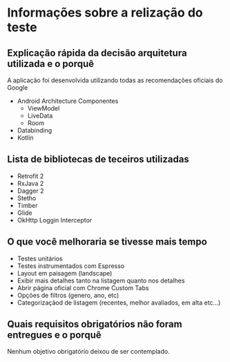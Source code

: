 Informações sobre a relização do teste
===================

Explicação rápida da decisão arquitetura utilizada e o porquê
-------------

A aplicação foi desenvolvida utilizando todas as recomendações oficiais do Google
 - Android Architecture Componentes
  	 - ViewModel
  	 - LiveData
  	 - Room
 - Databinding
 - Kotlin

Lista de bibliotecas de teceiros utilizadas
-------------
 - Retrofit 2
 - RxJava 2
 - Dagger 2
 - Stetho
 - Timber
 - Glide
 - OkHttp Loggin Interceptor


O que você melhoraria se tivesse mais tempo
-------------
 - Testes unitários
 - Testes instrumentados com Espresso
 - Layout em paisagem (landscape)
 - Exibir mais detalhes tanto na listagem quanto nos detalhes
 - Abrir página oficial com Chrome Custom Tabs
 - Opções de filtros (genero, ano, etc)
 - Categorizaçãod de listagem (recentes, melhor avaliados, em alta etc...)

Quais requisitos obrigatórios não foram entregues e o porquê
-------------

Nenhum objetivo obrigatório deixou de ser contemplado.
